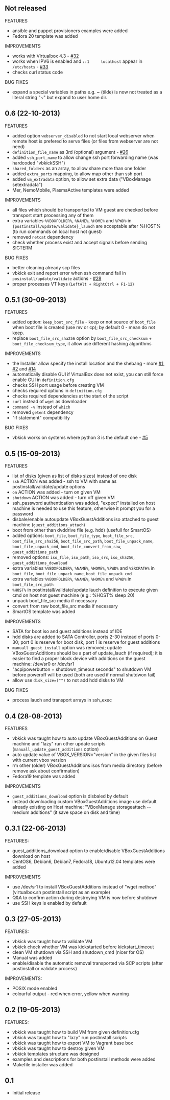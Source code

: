 ## Not released

FEATURES
 - ansible and puppet provisioners examples were added
 - Fedora 20 template was added

IMPROVEMENTS
 - works with Virtualbox 4.3 - [#32](../../issues/32)
 - works when IPV6 is enabled and ```::1     localhost``` appear in ```/etc/hosts``` - [#33](../../issues/33)
 - checks curl status code

BUG FIXES
 - expand a special variables in paths e.g. ~ (tilde) is now not treated as a literal string "~" but expand to user home dir.

## 0.6 (22-10-2013)

FEATURES
 - added option ```webserver_disabled``` to not start local webserver when remote host is prefered to serve files (or files from webserver are not need)
 - ```definition_file_name``` as 3rd (optional) argument - [#26](../../issues/26)
 - added ```ssh_port_name``` to allow change ssh port forwarding name (was hardcoded "vbkickSSH")
 - ```shared_folders``` as an array, to allow share more than one folder
 - added ```extra_ports``` mapping, to allow map other than ssh port
 - added ```vm_extradata``` option, to allow set extra data ("VBoxManage setextradata")
 - Mer, NemoMobile, PlasmaActive templates were added

IMPROVEMENTS
 - all files which should be transported to VM guest are checked before transport start processing any of them
 - extra variables ```%VBOXFOLDER%```, ```%NAME%```, ```%HOME%``` and ```%PWD%``` in ```{postinstall/update/validate}_launch``` are acceptable after %HOST% (to run commands on local host not guest)
 - removed ```netcat``` dependency
 - check whether process exist and accept signals before sending SIGTERM

BUG FIXES
 - better cleaning already scp files
 - vbkick exit and report error when ssh command fail in ```posinstall/update/validate``` actions - [#28](../../issues/28)
 - proper processes VT keys (```LeftAlt + RightCtrl + F1-12```)

## 0.5.1 (30-09-2013)

FEATURES
 - added option: ```keep_boot_src_file``` - keep or not source of ```boot_file``` when boot file is created (use mv or cp); by default 0 - mean do not keep.
 - replace ```boot_file_src_sha256``` option by ```boot_file_src_checksum``` + ```boot_file_checksum_type```, it allow use different hashing algorithms

IMPROVEMENTS
 - the Installer allow specify the install location and the shebang - more [#1](../../issues/1), [#2](../../issues/2) and [#14](../../issues/14)
 - automatically disable GUI if VirtualBox does not exist, you can still force enable GUI in ```definition.cfg```
 - checks SSH port usage before creating VM
 - checks required options in ```definition.cfg```
 - checks required dependencies at the start of the script
 - ```curl``` instead of ```wget``` as downloader
 - ```command -v``` instead of ```which```
 - removed ```getent``` dependency
 - "if statement" compatibility

BUG FIXES
 - vbkick works on systems where python 3 is the default one - [#5](../../issues/5)

## 0.5 (15-09-2013)

FEATURES
 - list of disks (given as list of disks sizes) instead of one disk
 - ```ssh``` ACTION was added - ssh to VM with same as postinstall/validate/update options
 - ```on``` ACTION was added - turn on given VM
 - ```shutdown``` ACTION was added - turn off given VM
 - ssh_password authentication was added, "expect" installed on host machine is needed to use this feature, otherwise it prompt you for a password
 - disbale/enable autoupdate VBoxGuestAdditions iso attached to guest machine (```guest_additions_attach```)
 - boot from other than dvddrive file (e.g. hdd) (usefull for SmartOS)
 - added options: ```boot_file```, ```boot_file_type```, ```boot_file_src```, ```boot_file_src_sha256```, ```boot_file_src_path```, ```boot_file_unpack_name```, ```boot_file_unpack_cmd```, ```boot_file_convert_from_raw```, ```guest_additions_path```
 - removed options: ```iso_file```, ```iso_path```, ```iso_src```, ```iso_sha256```, ```guest_additions_download```
 - extra variables ```%VBOXFOLDER%```, ```%NAME%```, ```%HOME%```, ```%PWD%``` and ```%SRCPATH%``` in ```boot_file```, ```boot_file_unpack_name```, ```boot_file_unpack_cmd```
 - extra variables ```%VBOXFOLDER%```, ```%NAME%```, ```%HOME%``` and ```%PWD%``` in ```boot_file_src_path```
 - ```%HOST%``` in postinstall/validate/update lauch definition to execute given cmd on host not guest machine (e.g.: %HOST% sleep 20)
 - unpack boot_file_src media if necessary
 - convert from raw boot_file_src media if necessary
 - SmartOS template was added

IMPROVEMENTS
 - SATA for boot iso and guest additions instead of IDE
 - hdd disks are added to SATA Controller, ports 2-30 instead of ports 0-30; port 0 is reserve for boot disk, port 1 is reserve for guest additions
 - ```manuall_guest_install``` option was removed; update VBoxGuestAdditions should be a part of update_lauch (if required); it is easier to find a proper block device with additions on the guest machine: /dev/sr0 or /dev/sr1
 - "acpipowerbutton + shutdown_timeout seconds" to shutdown VM before poweroff will be used (both are used if normal shutdwon fail)
 - allow use ```disk_size=("")``` to not add hdd disks to VM

BUG FIXES
 - process lauch and transport arrays in ssh_exec

## 0.4 (28-08-2013)

FEATURES
 - vbkick was taught how to auto update VBoxGuestAdditions on Guest machine and "lazy" run other update scripts (```manuall_update_guest_additions``` option)
 - auto update value of VBOX_VERSION="version" in the given files list with current vbox version
 - rm other (older) VBoxGuestAdditions isos from media directory (before remove ask about confirmation)
 - Fedora19 template was added

IMPROVEMENTS
 - ```guest_additions_download``` option is disbaled by default
 - instead downloading custom VBoxGuestAdditions image use default already existing on Host machine: "VBoxManage storageattach --medium additions" (it save space on disk and time)

## 0.3.1 (22-06-2013)

FEATURES:
 - guest_additions_download option to enable/disable VBoxGuestAdditions download on host
 - CentOS6, Debian6, Debian7, Fedora18, Ubuntu12.04 templates were added

IMPROVEMENTS
 - use /dev/sr1 to install VBoxGuestAdditions instead of "wget method" (virtualbox.sh postinstall script as an example)
 - Q&A to confirm action during destroying VM is now before shutdown
 - use SSH keys is enabled by default

## 0.3 (27-05-2013)

FEATURES:
 - vbkick was taught how to validate VM
 - vbkick check whether VM was kickstarted before kickstart_timeout
 - clean VM shutdown via SSH and shutdown_cmd (nicer for OS)
 - Manual was added
 - enable/disable the automatic removal transported via SCP scripts (after postinstall or validate process)

IMPROVEMENTS:
 - POSIX mode enabled
 - colourful output - red when error, yellow when warning

## 0.2 (19-05-2013)

FEATURES:
 - vbkick was taught how to build VM from given definition.cfg
 - vbkick was taught how to "lazy" run postinstall scripts
 - vbkick was taught how to export VM to Vagrant base box
 - vbkick was taught how to destroy given VM
 - vbkick templates structure was designed
 - examples and descriptions for both postinstall methods were added
 - Makefile installer was added

## 0.1
 - Initial release
